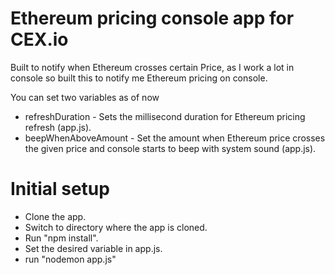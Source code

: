 # Ethereum pricing console app for CEX.io

Built to notify when Ethereum crosses certain Price, as I work a lot in console so built this to notify me Ethereum pricing on console.

You can set two variables as of now
  - refreshDuration - Sets the millisecond duration for Ethereum pricing refresh (app.js).
  - beepWhenAboveAmount - Set the amount when Ethereum price crosses the given price and console starts to beep with system sound (app.js).

# Initial setup

  - Clone the app.
  - Switch to directory where the app is cloned.
  - Run "npm install".
  - Set the desired variable in app.js.
  - run "nodemon app.js"
